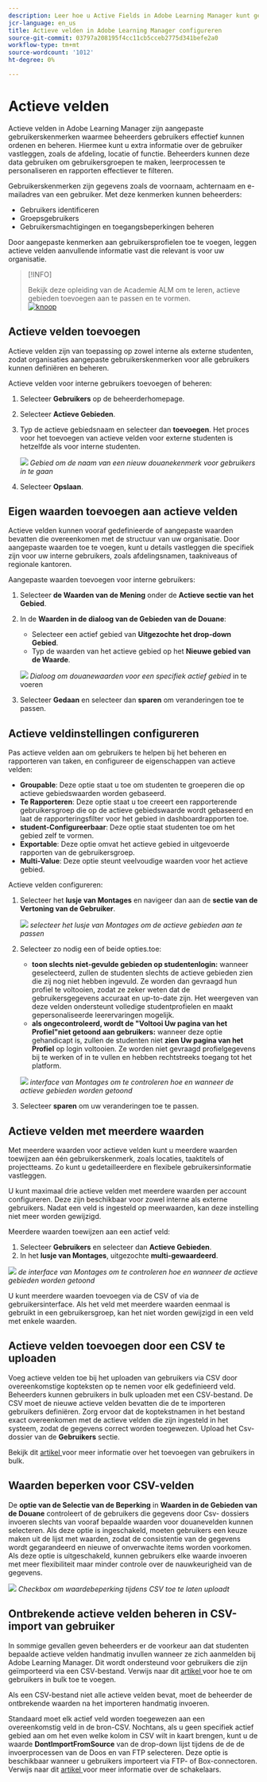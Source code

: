 ```yaml
---
description: Leer hoe u Active Fields in Adobe Learning Manager kunt gebruiken om aangepaste gebruikersinformatie vast te leggen, te ordenen en te beheren. Verbeter rapportering, het filtreren, en gebruikerssegmentatie met flexibele gebiedsconfiguraties.
jcr-language: en_us
title: Actieve velden in Adobe Learning Manager configureren
source-git-commit: 03797a208195f4cc11cb5cceb2775d341befe2a0
workflow-type: tm+mt
source-wordcount: '1012'
ht-degree: 0%

---
```



# Actieve velden

Actieve velden in Adobe Learning Manager zijn aangepaste gebruikerskenmerken waarmee beheerders gebruikers effectief kunnen ordenen en beheren. Hiermee kunt u extra informatie over de gebruiker vastleggen, zoals de afdeling, locatie of functie. Beheerders kunnen deze data gebruiken om gebruikersgroepen te maken, leerprocessen te personaliseren en rapporten effectiever te filteren.

Gebruikerskenmerken zijn gegevens zoals de voornaam, achternaam en e-mailadres van een gebruiker. Met deze kenmerken kunnen beheerders:

* Gebruikers identificeren
* Groepsgebruikers
* Gebruikersmachtigingen en toegangsbeperkingen beheren

Door aangepaste kenmerken aan gebruikersprofielen toe te voegen, leggen actieve velden aanvullende informatie vast die relevant is voor uw organisatie.

>[!INFO]
>
>Bekijk deze opleiding van de Academie ALM om te leren, actieve gebieden toevoegen aan te passen en te vormen.<br>[![ knoop ](assets/launch-training-button.png) ](https://content.adobelearningmanageracademy.com/app/learner?accountId=98632#/course/7555741) </br>

## Actieve velden toevoegen

Actieve velden zijn van toepassing op zowel interne als externe studenten, zodat organisaties aangepaste gebruikerskenmerken voor alle gebruikers kunnen definiëren en beheren.

Actieve velden voor interne gebruikers toevoegen of beheren:

1. Selecteer **Gebruikers** op de beheerderhomepage.

2. Selecteer **Actieve Gebieden**.

3. Typ de actieve gebiedsnaam en selecteer dan **toevoegen**. Het proces voor het toevoegen van actieve velden voor externe studenten is hetzelfde als voor interne studenten.

   ![](assets/add-active-field-alm.png)
   _Gebied om de naam van een nieuw douanekenmerk voor gebruikers in te gaan_

4. Selecteer **Opslaan**.

## Eigen waarden toevoegen aan actieve velden

Actieve velden kunnen vooraf gedefinieerde of aangepaste waarden bevatten die overeenkomen met de structuur van uw organisatie. Door aangepaste waarden toe te voegen, kunt u details vastleggen die specifiek zijn voor uw interne gebruikers, zoals afdelingsnamen, taakniveaus of regionale kantoren.

Aangepaste waarden toevoegen voor interne gebruikers:

1. Selecteer **de Waarden van de Mening** onder de **Actieve sectie van het Gebied**.
2. In de **Waarden in de dialoog van de Gebieden van de Douane**:

   * Selecteer een actief gebied van **Uitgezochte het drop-down Gebied**.
   * Typ de waarden van het actieve gebied op het **Nieuwe gebied van de Waarde**.

   ![](assets/add-value-active-fields.png)
   _Dialoog om douanewaarden voor een specifiek actief gebied_ in te voeren

3. Selecteer **Gedaan** en selecteer dan **sparen** om veranderingen toe te passen.

## Actieve veldinstellingen configureren

Pas actieve velden aan om gebruikers te helpen bij het beheren en rapporteren van taken, en configureer de eigenschappen van actieve velden:

* **Groupable**: Deze optie staat u toe om studenten te groeperen die op actieve gebiedswaarden worden gebaseerd.
* **Te Rapporteren**: Deze optie staat u toe creeert een rapporterende gebruikersgroep die op de actieve gebiedswaarde wordt gebaseerd en laat de rapporteringsfilter voor het gebied in dashboardrapporten toe.
* **student-Configureerbaar**: Deze optie staat studenten toe om het gebied zelf te vormen.
* **Exportable**: Deze optie omvat het actieve gebied in uitgevoerde rapporten van de gebruikersgroep.
* **Multi-Value**: Deze optie steunt veelvoudige waarden voor het actieve gebied.

Actieve velden configureren:

1. Selecteer het **lusje van Montages** en navigeer dan aan de **sectie van de Vertoning van de Gebruiker**.

   ![](assets/settings-active-field.png)
   _selecteer het lusje van Montages om de actieve gebieden aan te passen_

2. Selecteer zo nodig een of beide opties.toe:

   * **toon slechts niet-gevulde gebieden op studentenlogin:** wanneer geselecteerd, zullen de studenten slechts de actieve gebieden zien die zij nog niet hebben ingevuld. Ze worden dan gevraagd hun profiel te voltooien, zodat ze zeker weten dat de gebruikersgegevens accuraat en up-to-date zijn. Het weergeven van deze velden ondersteunt volledige studentprofielen en maakt gepersonaliseerde leerervaringen mogelijk.
   * **als ongecontroleerd, wordt de &quot;Voltooi Uw pagina van het Profiel&quot;niet getoond aan gebruikers:** wanneer deze optie gehandicapt is, zullen de studenten niet **zien Uw pagina van het Profiel** op login voltooien. Ze worden niet gevraagd profielgegevens bij te werken of in te vullen en hebben rechtstreeks toegang tot het platform.

   ![](assets/user-display-alm.png)
   _interface van Montages om te controleren hoe en wanneer de actieve gebieden worden getoond_

3. Selecteer **sparen** om uw veranderingen toe te passen.

## Actieve velden met meerdere waarden

Met meerdere waarden voor actieve velden kunt u meerdere waarden toewijzen aan één gebruikerskenmerk, zoals locaties, taaktitels of projectteams. Zo kunt u gedetailleerdere en flexibele gebruikersinformatie vastleggen.

U kunt maximaal drie actieve velden met meerdere waarden per account configureren. Deze zijn beschikbaar voor zowel interne als externe gebruikers. Nadat een veld is ingesteld op meerwaarden, kan deze instelling niet meer worden gewijzigd.

Meerdere waarden toewijzen aan een actief veld:

1. Selecteer **Gebruikers** en selecteer dan **Actieve Gebieden**.
2. In het **lusje van Montages**, uitgezochte **multi-gewaardeerd**.

![](assets/multi-values.png)
_de interface van Montages om te controleren hoe en wanneer de actieve gebieden worden getoond_

U kunt meerdere waarden toevoegen via de CSV of via de gebruikersinterface. Als het veld met meerdere waarden eenmaal is gebruikt in een gebruikersgroep, kan het niet worden gewijzigd in een veld met enkele waarden.

## Actieve velden toevoegen door een CSV te uploaden

Voeg actieve velden toe bij het uploaden van gebruikers via CSV door overeenkomstige kopteksten op te nemen voor elk gedefinieerd veld. Beheerders kunnen gebruikers in bulk uploaden met een CSV-bestand. De CSV moet de nieuwe actieve velden bevatten die de te importeren gebruikers definiëren. Zorg ervoor dat de koptekstnamen in het bestand exact overeenkomen met de actieve velden die zijn ingesteld in het systeem, zodat de gegevens correct worden toegewezen. Upload het Csv- dossier van de **Gebruikers** sectie.

Bekijk dit [ artikel ](/help/migrated/administrators/feature-summary/add-users-user-groups.md) voor meer informatie over het toevoegen van gebruikers in bulk.

## Waarden beperken voor CSV-velden

De **optie van de Selectie van de Beperking** in **Waarden in de Gebieden van de Douane** controleert of de gebruikers die gegevens door Csv- dossiers invoeren slechts van vooraf bepaalde waarden voor douanevelden kunnen selecteren. Als deze optie is ingeschakeld, moeten gebruikers een keuze maken uit de lijst met waarden, zodat de consistentie van de gegevens wordt gegarandeerd en nieuwe of onverwachte items worden voorkomen. Als deze optie is uitgeschakeld, kunnen gebruikers elke waarde invoeren met meer flexibiliteit maar minder controle over de nauwkeurigheid van de gegevens.

![](assets/restrict-active.png)
_Checkbox om waardebeperking tijdens CSV toe te laten uploadt_

## Ontbrekende actieve velden beheren in CSV-import van gebruiker

In sommige gevallen geven beheerders er de voorkeur aan dat studenten bepaalde actieve velden handmatig invullen wanneer ze zich aanmelden bij Adobe Learning Manager. Dit wordt ondersteund voor gebruikers die zijn geïmporteerd via een CSV-bestand. Verwijs naar dit [ artikel ](/help/migrated/administrators/feature-summary/add-users-user-groups.md) voor hoe te om gebruikers in bulk toe te voegen.

Als een CSV-bestand niet alle actieve velden bevat, moet de beheerder de ontbrekende waarden na het importeren handmatig invoeren.

Standaard moet elk actief veld worden toegewezen aan een overeenkomstig veld in de bron-CSV. Nochtans, als u geen specifiek actief gebied aan om het even welke kolom in CSV wilt in kaart brengen, kunt u de waarde **DontImportFromSource** van de drop-down lijst tijdens de de de invoerprocessen van de Doos en van FTP selecteren. Deze optie is beschikbaar wanneer u gebruikers importeert via FTP- of Box-connectoren. Verwijs naar dit [ artikel ](https://experienceleague.adobe.com/nl/docs/learning-manager/using/integration/connectors) voor meer informatie over de schakelaars.


